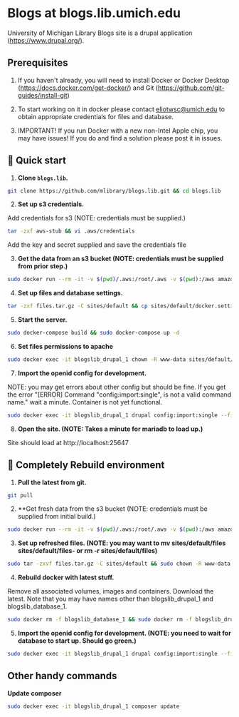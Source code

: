 # Blogs at blogs.lib.umich.edu

University of Michigan Library Blogs site is a drupal application (https://www.drupal.org/).

## Prerequisites

1. If you haven't already, you will need to install Docker or Docker Desktop (https://docs.docker.com/get-docker/) and Git (https://github.com/git-guides/install-git)

2. To start working on it in docker please contact eliotwsc@umich.edu to obtain appropriate credentials for files and database.

3. IMPORTANT! If you run Docker with a new non-Intel Apple chip, you may have issues! If you do and find a solution please post it in issues.

## 🚀 Quick start

1.  **Clone `blogs.lib`.**

```sh
git clone https://github.com/mlibrary/blogs.lib.git && cd blogs.lib
```

2.  **Set up s3 credentials.**

Add credentials for s3 (NOTE: credentials must be supplied.)

```sh
tar -zxf aws-stub && vi .aws/credentials
```

Add the key and secret supplied and save the credentials file

3.  **Get the data from an s3 bucket (NOTE: credentials must be supplied from prior step.)**

```sh
sudo docker run --rm -it -v $(pwd)/.aws:/root/.aws -v $(pwd):/aws amazon/aws-cli s3 cp s3://blogs-lib-umich-edu/ ./ --recursive
```

4.  **Set up files and database settings.**

```sh
tar -zxf files.tar.gz -C sites/default && cp sites/default/docker.settings.php sites/default/settings.php
```

5.  **Start the server.**

```sh
sudo docker-compose build && sudo docker-compose up -d
```

6. **Set files permissions to apache**

```sh
sudo docker exec -it blogslib_drupal_1 chown -R www-data sites/default/files
```

7.  **Import the openid config for development.**

NOTE: you may get errors about other config but should be fine.
If you get the error "[ERROR] Command "config:import:single", is not a valid command name." wait a minute. Container is not yet functional.

```sh
sudo docker exec -it blogslib_drupal_1 drupal config:import:single --file=openid_connect.settings.generic.yml
```

8.  **Open the site. (NOTE: Takes a minute for mariadb to load up.)**

Site should load at http://localhost:25647

## 🚀 Completely Rebuild environment
1.  **Pull the latest from git.**

```sh
git pull
```

2.  **Get fresh data from the s3 bucket (NOTE: credentials must be supplied from initial build.)

```sh
sudo docker run --rm -it -v $(pwd)/.aws:/root/.aws -v $(pwd):/aws amazon/aws-cli s3 cp s3://blogs-lib-umich-edu/ ./ --recursive
```

3.  **Set up refreshed files. (NOTE: you may want to mv sites/default/files sites/default/files- or rm -r sites/default/files)**

```sh
sudo tar -zxvf files.tar.gz -C sites/default && sudo chown -R www-data sites/default/files
```

4.  **Rebuild docker with latest stuff.**

Remove all associated volumes, images and containers. Download the latest. Note that you may have names other than blogslib_drupal_1 and blogslib_database_1.

```sh
sudo docker rm -f blogslib_database_1 && sudo docker rm -f blogslib_drupal_1 && sudo docker volume rm -f blogslib_database && sudo docker image rm -f mariadb:latest && sudo docker image rm -f blogslib_drupal:latest && sudo docker-compose build --no-cache && sudo docker-compose up -d --force-recreate
```

5.  **Import the openid config for development. (NOTE: you need to wait for database to start up. Should go green.)**

```sh
sudo docker exec -it blogslib_drupal_1 drupal config:import:single --file=openid_connect.settings.generic.yml
```

## Other handy commands

**Update composer**

```sh
sudo docker exec -it blogslib_drupal_1 composer update
```
